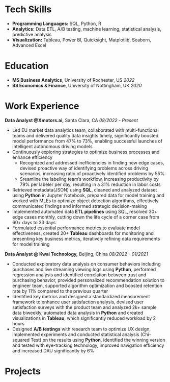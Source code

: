 # Tech Skills
- **Programming Languages:** SQL, Python, R
- **Analytics:** Data ETL, A/B testing, machine learning, statistical analysis, predictive analysis
- **Visualization:** Tableau, Power BI, Quicksight, Matplotlib, Seaborn, Advanced Excel


# Education
- **MS Business Analytics**, University of Rochester, US _2022_
- **BS Economics & Finance**, University of Nottingham, UK _2020_

# Work Experience
**Data Analyst @Xmotors.ai,**   Santa Clara, CA   _08/2022 - Present_
- Led EU market data analytics team, collaborated with multi-functional teams and delivered quality data insights timely, significantly boosted model performance from 47% to 73%, enabling successful launches of intelligent autonomous driving models
- Continuously exploring strategies to optimize business processes and enhance efficiency
  - Recognized and addressed inefficiencies in finding new edge cases, devised proactive way of identifying problems across driving scenarios, increasing ratio of proactively identified problems by 55%
  - Sreamline the labeling team’s workflow, increasing productivity by 79% per labeler per day, resulting in a 31% reduction in labor costs
- Retrieved metadata(JSON) using **SQL**, cleaned and analyzed dataset using **Python** in Jupyter Notebook, prepared data for model training and worked with MLEs to optimize object detection algorithms, effectively communicated findings and informed strategic decision-making
- Implemented automated data **ETL pipelines** using SQL, resolved 30+ edge cases monthly, cutting down the life cycle of a corner case from 60+ days to 33 days
- Formulated essential performance metrics to evaluate model effectiveness, created 20+ **Tableau** dashboards for monitoring and presenting key business metrics, iteratively refining data requirements for model training

**Data Analyst @ Kwai Technology,**   Beijing, China   _08/2022 - 01/2021_
- Conducted exploratory data analysis on consumer behaviors including purchases and live streaming viewing logs using **Python**, performed regression analysis and identified correlation between trust and purchasing behavior, provided personalized recommendation solution to engineer team, supported algorithm optimization and boosted retention rate by 11% compared to the previous quarter
- Identified key metrics and designed a standardized measurement framework to enhance user satisfaction analysis, devised user satisfaction surveys with the product team and analyzed 2k+ sample data biweekly, automated data analysis in **Python** and created visualizations in **Tableau**, which significantly reduced workload by 2 hours
- Designed **A/B testings** with research team to optimize UX design, implemented experiments and conducted statistical analysis (Chi-squared Test) on the results using **Python**, identified the winning version and tested with eye-tracking technology, improved navigation efficiency and increased DAU significantly by 6%

# Projects
